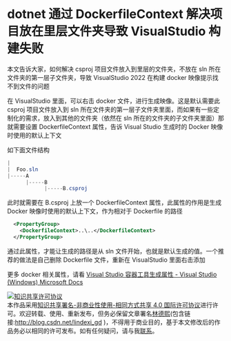 
# dotnet 通过 DockerfileContext 解决项目放在里层文件夹导致 VisualStudio 构建失败

本文告诉大家，如何解决 csproj 项目文件放入到里层的文件夹，不放在 sln 所在文件夹的第一层子文件夹，导致 VisualStudio 2022 在构建 docker 映像提示找不到文件的问题

<!--more-->


<!-- 发布 -->

在 VisualStudio 里面，可以右击 docker 文件，进行生成映像。这是默认需要此 csproj 项目文件放入到 sln 所在文件夹的第一层子文件夹里面，而如果有一些定制化的需求，放入到其他的文件夹（依然在 sln 所在的文件夹的子文件夹里面）那就需要设置 DockerfileContext 属性，告诉 Visual Studio 生成时的 Docker 映像时使用的默认上下文

如下面文件结构

```csharp
|
|  Foo.sln
|-----A
      |-----B
            |-----B.csproj
```

此时就需要在 B.csproj 上放一个 DockerfileContext 属性，此属性的作用是生成 Docker 映像时使用的默认上下文，作为相对于 Dockerfile 的路径

```xml
  <PropertyGroup>
    <DockerfileContext>..\..</DockerfileContext>
  </PropertyGroup>
```

通过此属性，才能让生成的路径是从 sln 文件开始，也就是默认生成的值。一个推荐的做法是自己删除 Dockerfile 文件，重新在 VisualStudio 里面右击添加

更多 docker 相关属性，请看 [Visual Studio 容器工具生成属性 - Visual Studio (Windows) Microsoft Docs](https://docs.microsoft.com/zh-cn/visualstudio/containers/container-msbuild-properties?view=vs-2022&WT.mc_id=WD-MVP-5003260 )





<a rel="license" href="http://creativecommons.org/licenses/by-nc-sa/4.0/"><img alt="知识共享许可协议" style="border-width:0" src="https://licensebuttons.net/l/by-nc-sa/4.0/88x31.png" /></a><br />本作品采用<a rel="license" href="http://creativecommons.org/licenses/by-nc-sa/4.0/">知识共享署名-非商业性使用-相同方式共享 4.0 国际许可协议</a>进行许可。欢迎转载、使用、重新发布，但务必保留文章署名[林德熙](http://blog.csdn.net/lindexi_gd)(包含链接:http://blog.csdn.net/lindexi_gd )，不得用于商业目的，基于本文修改后的作品务必以相同的许可发布。如有任何疑问，请与我[联系](mailto:lindexi_gd@163.com)。